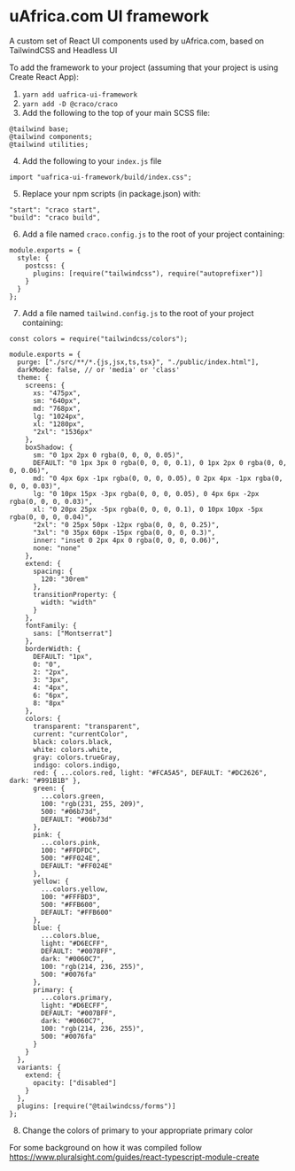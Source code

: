 # uAfrica.com UI framework

A custom set of React UI components used by uAfrica.com, based on TailwindCSS and Headless UI

To add the framework to your project (assuming that your project is using Create React App):

1. `yarn add uafrica-ui-framework`
2. `yarn add -D @craco/craco`
3. Add the following to the top of your main SCSS file:

```
@tailwind base;
@tailwind components;
@tailwind utilities;
```

4. Add the following to your `index.js` file

```
import "uafrica-ui-framework/build/index.css";
```

5. Replace your npm scripts (in package.json) with:

```
"start": "craco start",
"build": "craco build",
```

6. Add a file named `craco.config.js` to the root of your project containing:

```
module.exports = {
  style: {
    postcss: {
      plugins: [require("tailwindcss"), require("autoprefixer")]
    }
  }
};
```

7. Add a file named `tailwind.config.js` to the root of your project containing:

```
const colors = require("tailwindcss/colors");

module.exports = {
  purge: ["./src/**/*.{js,jsx,ts,tsx}", "./public/index.html"],
  darkMode: false, // or 'media' or 'class'
  theme: {
    screens: {
      xs: "475px",
      sm: "640px",
      md: "768px",
      lg: "1024px",
      xl: "1280px",
      "2xl": "1536px"
    },
    boxShadow: {
      sm: "0 1px 2px 0 rgba(0, 0, 0, 0.05)",
      DEFAULT: "0 1px 3px 0 rgba(0, 0, 0, 0.1), 0 1px 2px 0 rgba(0, 0, 0, 0.06)",
      md: "0 4px 6px -1px rgba(0, 0, 0, 0.05), 0 2px 4px -1px rgba(0, 0, 0, 0.03)",
      lg: "0 10px 15px -3px rgba(0, 0, 0, 0.05), 0 4px 6px -2px rgba(0, 0, 0, 0.03)",
      xl: "0 20px 25px -5px rgba(0, 0, 0, 0.1), 0 10px 10px -5px rgba(0, 0, 0, 0.04)",
      "2xl": "0 25px 50px -12px rgba(0, 0, 0, 0.25)",
      "3xl": "0 35px 60px -15px rgba(0, 0, 0, 0.3)",
      inner: "inset 0 2px 4px 0 rgba(0, 0, 0, 0.06)",
      none: "none"
    },
    extend: {
      spacing: {
        120: "30rem"
      },
      transitionProperty: {
        width: "width"
      }
    },
    fontFamily: {
      sans: ["Montserrat"]
    },
    borderWidth: {
      DEFAULT: "1px",
      0: "0",
      2: "2px",
      3: "3px",
      4: "4px",
      6: "6px",
      8: "8px"
    },
    colors: {
      transparent: "transparent",
      current: "currentColor",
      black: colors.black,
      white: colors.white,
      gray: colors.trueGray,
      indigo: colors.indigo,
      red: { ...colors.red, light: "#FCA5A5", DEFAULT: "#DC2626", dark: "#991B1B" },
      green: {
        ...colors.green,
        100: "rgb(231, 255, 209)",
        500: "#06b73d",
        DEFAULT: "#06b73d"
      },
      pink: {
        ...colors.pink,
        100: "#FFDFDC",
        500: "#FF024E",
        DEFAULT: "#FF024E"
      },
      yellow: {
        ...colors.yellow,
        100: "#FFFBD3",
        500: "#FFB600",
        DEFAULT: "#FFB600"
      },
      blue: {
        ...colors.blue,
        light: "#D6ECFF",
        DEFAULT: "#007BFF",
        dark: "#0060C7",
        100: "rgb(214, 236, 255)",
        500: "#0076fa"
      },
      primary: {
        ...colors.primary,
        light: "#D6ECFF",
        DEFAULT: "#007BFF",
        dark: "#0060C7",
        100: "rgb(214, 236, 255)",
        500: "#0076fa"
      }
    }
  },
  variants: {
    extend: {
      opacity: ["disabled"]
    }
  },
  plugins: [require("@tailwindcss/forms")]
};
```

8. Change the colors of primary to your appropriate primary color

For some background on how it was compiled follow https://www.pluralsight.com/guides/react-typescript-module-create
